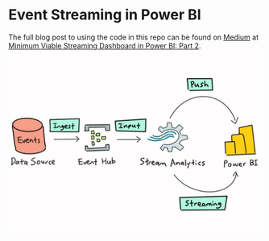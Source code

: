# Event Streaming in Power BI
The full blog post to using the code in this repo can be found on [Medium](https://nathancheng-data.medium.com/) at [Minimum Viable Streaming Dashboard in Power BI: Part 2]().
![](architecture-diagram.jpeg)

